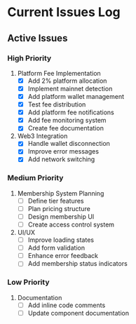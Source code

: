 # Current Issues Log

## Active Issues
### High Priority
1. Platform Fee Implementation
   - [x] Add 2% platform allocation
   - [x] Implement mainnet detection
   - [x] Add platform wallet management
   - [x] Test fee distribution
   - [x] Add platform fee notifications
   - [x] Add fee monitoring system
   - [x] Create fee documentation

2. Web3 Integration
   - [x] Handle wallet disconnection
   - [x] Improve error messages
   - [x] Add network switching

### Medium Priority
1. Membership System Planning
   - [ ] Define tier features
   - [ ] Plan pricing structure
   - [ ] Design membership UI
   - [ ] Create access control system

2. UI/UX
   - [ ] Improve loading states
   - [ ] Add form validation
   - [ ] Enhance error feedback
   - [ ] Add membership status indicators

### Low Priority
1. Documentation
   - [ ] Add inline code comments
   - [ ] Update component documentation 